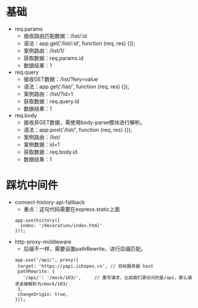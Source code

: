 # 基础
* req.params
    - 接收路由匹配数据：/list/:id
    - 语法：app.get('/list/:id', function (req, res) {});
    - 案例路由：/list/1/
    - 获取数据：req.params.id
    - 数据结果：1
* req.query
    - 接收GET数据：/list/?key=value
    - 语法：app.get('/list/', function (req, res) {});
    - 案例路由：/list/?id=1
    - 获取数据：req.query.id
    - 数据结果：1
* req.body
    - 接收非GET数据，需使用body-parse模块进行解析。
    - 语法：app.post('/list/', function (req, res) {});
    - 案例路由：/list/
    - 案例数据：id=1
    - 获取数据：req.body.id
    - 数据结果：1

# 踩坑中间件
* connect-history-api-fallback
    - 重点：这句代码需要在express.static上面
    ```
    app.use(history({
      index: '/decoration/index.html'
    }));
    ```
* http-proxy-middleware
    - 后缀不一样，需要设置pathRewrite，进行后缀匹配。
    ```
    app.use('/api/', proxy({
     target: 'https://yapi.ishopex.cn', // 目标服务器 host
     pathRewrite: {
       '/api/': '/mock/103/',     // 重写请求，比如我们源访问的是/api，那么请求会被解析为/mock/103/
     },
     changeOrigin: true,
    }));
    ```
